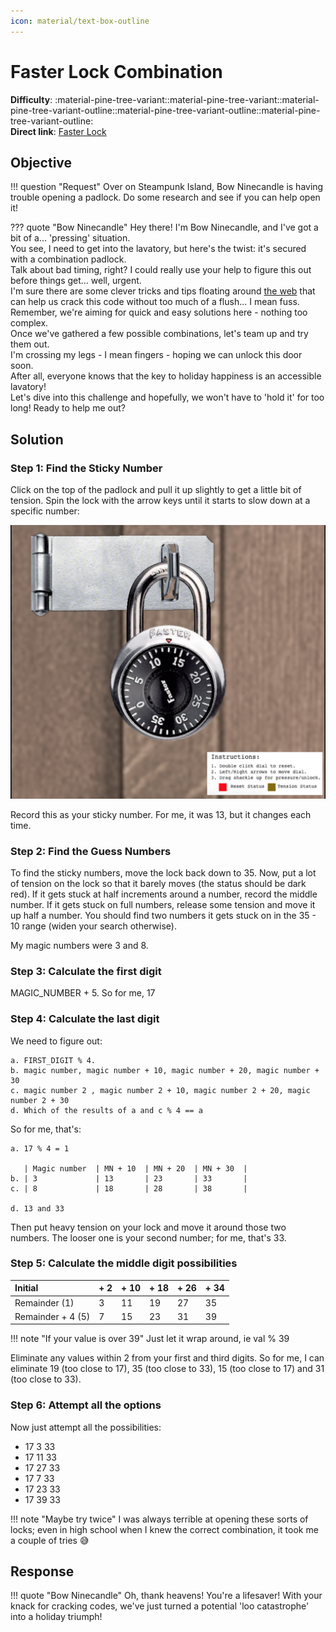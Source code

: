 ```yaml
---
icon: material/text-box-outline
---
```


# Faster Lock Combination

**Difficulty**: :material-pine-tree-variant::material-pine-tree-variant::material-pine-tree-variant-outline::material-pine-tree-variant-outline::material-pine-tree-variant-outline:<br/>
**Direct link**: [Faster Lock](https://paddlelockdecode.com/?&challenge=fasterlock)

## Objective

!!! question "Request"
    Over on Steampunk Island, Bow Ninecandle is having trouble opening a padlock. Do some research and see if you can help open it!

??? quote "Bow Ninecandle"
    Hey there! I'm Bow Ninecandle, and I've got a bit of a... 'pressing' situation.<br/>
    You see, I need to get into the lavatory, but here's the twist: it's secured with a combination padlock.<br/>
    Talk about bad timing, right? I could really use your help to figure this out before things get... well, urgent.<br/>
    I'm sure there are some clever tricks and tips floating around [the web](https://www.youtube.com/watch?v=27rE5ZvWLU0) that can help us crack this code without too much of a flush... I mean fuss.<br/>
    Remember, we're aiming for quick and easy solutions here - nothing too complex.<br/>
    Once we've gathered a few possible combinations, let's team up and try them out.<br/>
    I'm crossing my legs - I mean fingers - hoping we can unlock this door soon.<br/>
    After all, everyone knows that the key to holiday happiness is an accessible lavatory!<br/>
    Let's dive into this challenge and hopefully, we won't have to 'hold it' for too long! Ready to help me out?<br/>

## Solution

### Step 1: Find the Sticky Number

Click on the top of the padlock and pull it up slightly to get a little bit of tension. Spin the lock with the arrow keys until it starts to slow down at a specific number:

![Sticky Number](../img/objectives/o8/sticky.png)

Record this as your sticky number. For me, it was 13, but it changes each time.

### Step 2: Find the Guess Numbers

To find the sticky numbers, move the lock back down to 35. Now, put a lot of tension on the lock so that it barely moves (the status should be dark red). If it gets stuck at half increments around a number, record the middle number. If it gets stuck on full numbers, release some tension and move it up half a number. You should find two numbers it gets stuck on in the 35 - 10 range (widen your search otherwise).

My magic numbers were 3 and 8.

### Step 3: Calculate the first digit

MAGIC_NUMBER + 5. So for me, 17

### Step 4: Calculate the last digit

We need to figure out:

    a. FIRST_DIGIT % 4.
    b. magic number, magic number + 10, magic number + 20, magic number + 30
    c. magic number 2 , magic number 2 + 10, magic number 2 + 20, magic number 2 + 30
    d. Which of the results of a and c % 4 == a

So for me, that's:

    a. 17 % 4 = 1

       | Magic number  | MN + 10  | MN + 20  | MN + 30  |
    b. | 3             | 13       | 23       | 33       |
    c. | 8             | 18       | 28       | 38       |

    d. 13 and 33

Then put heavy tension on your lock and move it around those two numbers. The looser one is your second number; for me, that's 33.

### Step 5: Calculate the middle digit possibilities

| Initial           | + 2   |  + 10 | + 18 | + 26 | + 34 |
| :---------------- | :-----| :---- | :----| :----| :----|
| Remainder (1)     | 3     |  11   | 19   | 27   | 35 |
| Remainder + 4 (5) | 7     |  15   | 23   | 31   | 39 |

!!! note "If your value is over 39"
    Just let it wrap around, ie val % 39

Eliminate any values within 2 from your first and third digits. So for me, I can eliminate
19 (too close to 17), 35 (too close to 33), 15 (too close to 17) and 31 (too close to 33).

### Step 6: Attempt all the options

Now just attempt all the possibilities:
* 17 3 33
* 17 11 33
* 17 27 33
* 17 7 33
* 17 23 33
* 17 39 33

!!! note "Maybe try twice"
    I was always terrible at opening these sorts of locks; even in high school when I knew the correct combination, it took me a couple of tries 😅

## Response

!!! quote "Bow Ninecandle"
    Oh, thank heavens! You're a lifesaver! With your knack for cracking codes, we've just turned a potential 'loo catastrophe' into a holiday triumph!

